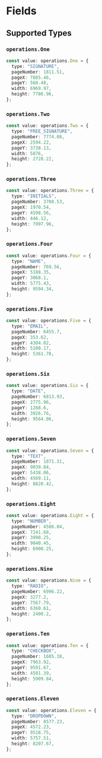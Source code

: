 # Fields


## Supported Types

### `operations.One`

```typescript
const value: operations.One = {
  type: "SIGNATURE",
  pageNumber: 1811.51,
  pageX: 7885.46,
  pageY: 568.48,
  width: 6969.97,
  height: 7786.96,
};
```

### `operations.Two`

```typescript
const value: operations.Two = {
  type: "FREE_SIGNATURE",
  pageNumber: 7774.08,
  pageX: 2594.22,
  pageY: 3738.13,
  width: 5876,
  height: 2728.22,
};
```

### `operations.Three`

```typescript
const value: operations.Three = {
  type: "INITIALS",
  pageNumber: 3708.53,
  pageX: 1970.54,
  pageY: 4598.56,
  width: 446.12,
  height: 7997.96,
};
```

### `operations.Four`

```typescript
const value: operations.Four = {
  type: "NAME",
  pageNumber: 769.56,
  pageX: 5188.35,
  pageY: 3068.1,
  width: 5775.43,
  height: 9594.34,
};
```

### `operations.Five`

```typescript
const value: operations.Five = {
  type: "EMAIL",
  pageNumber: 6455.7,
  pageX: 353.62,
  pageY: 4304.02,
  width: 5100.17,
  height: 5361.78,
};
```

### `operations.Six`

```typescript
const value: operations.Six = {
  type: "DATE",
  pageNumber: 6813.93,
  pageX: 2775.96,
  pageY: 1288.6,
  width: 3926.76,
  height: 9564.06,
};
```

### `operations.Seven`

```typescript
const value: operations.Seven = {
  type: "TEXT",
  pageNumber: 1871.31,
  pageX: 9039.84,
  pageY: 5438.06,
  width: 4569.11,
  height: 8820.42,
};
```

### `operations.Eight`

```typescript
const value: operations.Eight = {
  type: "NUMBER",
  pageNumber: 4586.04,
  pageX: 7241.68,
  pageY: 3990.25,
  width: 9040.45,
  height: 6900.25,
};
```

### `operations.Nine`

```typescript
const value: operations.Nine = {
  type: "RADIO",
  pageNumber: 6996.22,
  pageX: 3277.2,
  pageY: 7567.79,
  width: 6360.61,
  height: 2400.2,
};
```

### `operations.Ten`

```typescript
const value: operations.Ten = {
  type: "CHECKBOX",
  pageNumber: 1605.38,
  pageX: 7963.92,
  pageY: 9591.67,
  width: 4581.39,
  height: 5909.84,
};
```

### `operations.Eleven`

```typescript
const value: operations.Eleven = {
  type: "DROPDOWN",
  pageNumber: 8577.23,
  pageX: 4572.23,
  pageY: 9518.75,
  width: 5757.51,
  height: 8207.67,
};
```

